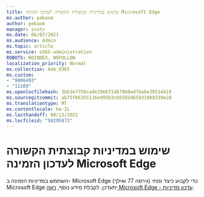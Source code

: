 ```yaml
---
title: שימוש במדיניות קבוצתית הקשורה לעדכון הזמינה Microsoft Edge
ms.author: pebaum
author: pebaum
manager: scotv
ms.date: 06/07/2021
ms.audience: Admin
ms.topic: article
ms.service: o365-administration
ROBOTS: NOINDEX, NOFOLLOW
localization_priority: Normal
ms.collection: Adm_O365
ms.custom:
- "9006493"
- "11109"
ms.openlocfilehash: 3bb3e7756cade296671d679b0ad7babe3051d418
ms.sourcegitcommit: ab75f66355116e995b3cb5505465b31989339e28
ms.translationtype: MT
ms.contentlocale: he-IL
ms.lasthandoff: 08/13/2021
ms.locfileid: "58295872"
---
```

# <a name="use-update-related-group-policies-available-in-microsoft-edge"></a>שימוש במדיניות קבוצתית הקשורה לעדכון הזמינה Microsoft Edge

השתמש במדיניות הזמינה ב- Microsoft Edge (גירסה 77 ואילך) כדי לקבוע כיצד ומתי Microsoft Edge יתעדכן. לקבלת מידע נוסף, [ראה Microsoft Edge - עדכון מדיניות](https://docs.microsoft.com/DeployEdge/microsoft-edge-update-policies#available-policies).